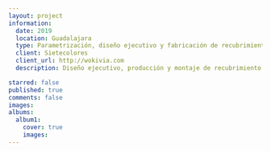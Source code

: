```yaml
---
layout: project
information:
  date: 2019
  location: Guadalajara
  type: Parametrización, diseño ejecutivo y fabricación de recubrimiento modular
  client: Sietecolores
  client_url: http://wokivia.com
  description: Diseño ejecutivo, producción y montaje de recubrimiento paramétrico en forma de escamas para exhibición museográfica infantil maquinado en CNC

starred: false
published: true
comments: false
images:
albums:
  album1:
    cover: true
    images:
---
```

